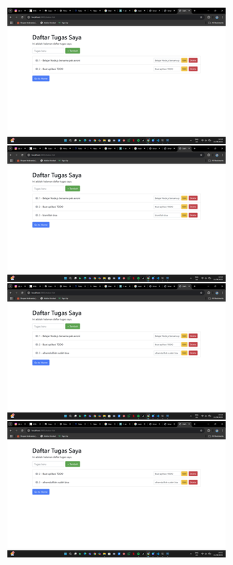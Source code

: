 ![GET](<Screenshot 2025-08-11 141016.png>)
![POST](<Screenshot 2025-08-11 141032.png>)
![PUT](<Screenshot 2025-08-11 141054.png>)
![DELETE](<Screenshot 2025-08-11 141106.png>)